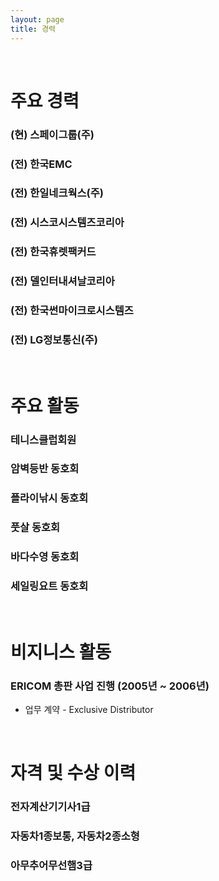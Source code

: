 ```yaml
---
layout: page
title: 경력
---
```


<br/>

# 주요 경력

### (현) 스페이그룹(주)

### (전) 한국EMC

### (전) 한일네크웍스(주)

### (전) 시스코시스템즈코리아

### (전) 한국휴렛팩커드

### (전) 델인터내셔날코리아

### (전) 한국썬마이크로시스템즈

### (전) LG정보통신(주)

<br/>

# 주요 활동 

### 테니스클럽회원 
### 암벽등반 동호회
### 플라이낚시 동호회
### 풋살 동호회
### 바다수영 동호회
### 세일링요트 동호회 

<br/>

# 비지니스 활동 

### ERICOM 총판 사업 진행 (2005년 ~ 2006년)
* 업무 계약 - Exclusive Distributor 

<br/>

# 자격 및 수상 이력 

### 전자계산기기사1급
### 자동차1종보통, 자동차2종소형
### 아무추어무선햄3급

